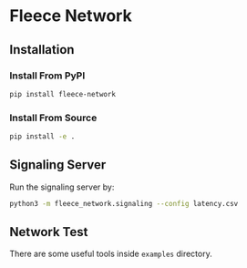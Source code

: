 # Fleece Network

## Installation

### Install From PyPI

```bash
pip install fleece-network
```

### Install From Source

```bash
pip install -e .
```

## Signaling Server

Run the signaling server by:

```bash
python3 -m fleece_network.signaling --config latency.csv
```

## Network Test

There are some useful tools inside `examples` directory.
